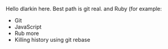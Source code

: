 Hello dlarkin here.
Best path is git real. and Ruby
(for example: 
* Git
* JavaScript
* Rub
more
* Killing history using git rebase
